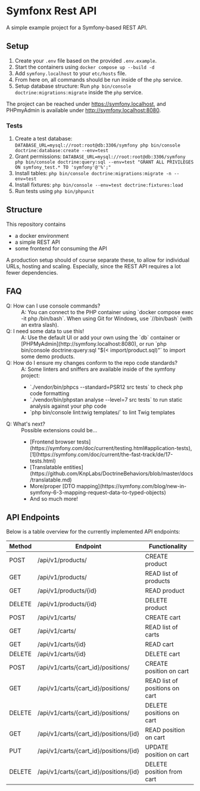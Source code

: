 # Symfonx Rest API

A simple example project for a Symfony-based REST API.

## Setup

1. Create your `.env` file based on the provided `.env.example`.
2. Start the containers using `docker compose up --build -d`
3. Add `symfony.localhost` to your `etc/hosts` file.
4. From here on, all commands should be run inside of the `php` service.
4. Setup database structure: Run `php bin/console doctrine:migrations:migrate` inside the `php` service.

The project can be reached under https://symfony.localhost, and PHPmyAdmin is available under http://symfony.localhost:8080.

### Tests

1. Create a test database:
  `DATABASE_URL=mysql://root:root@db:3306/symfony php bin/console doctrine:database:create --env=test`
2. Grant permissions:
  `DATABASE_URL=mysql://root:root@db:3306/symfony php bin/console doctrine:query:sql --env=test "GRANT ALL PRIVILEGES ON symfony_test.* TO 'symfony'@'%';"`
2. Install tables:
  `php bin/console doctrine:migrations:migrate -n --env=test`
3. Install fixtures:
  `php bin/console --env=test doctrine:fixtures:load`
4. Run tests using `php bin/phpunit`

## Structure

This repository contains
- a docker environment
- a simple REST API
- some frontend for consuming the API

A production setup should of course separate these, to allow for individual URLs, hosting and scaling. Especially, since the REST API requires a lot fewer dependencies.

## FAQ

<dl>
<dt>Q: How can I use console commands?</dt>
<dd>A: You can connect to the PHP container using `docker compose exec -it php /bin/bash`. When using Git for Windows, use `//bin/bash` (with an extra slash).</dd>

<dt>Q: I need some data to use this!</dt>
<dd>A: Use the default UI or add your own using the `db` container or [PHPMyAdmin](http://symfony.localhost:8080), or run `php bin/console doctrine:query:sql "$(< import/product.sql)"` to import some demo products.</dd>

<dt>Q: How do I ensure my changes conform to the repo code standards?</dt>
<dd>A: Some linters and sniffers are available inside of the symfony project:
    <ul>
        <li>`./vendor/bin/phpcs --standard=PSR12 src tests` to check php code formatting</li>
        <li>`./vendor/bin/phpstan analyse --level=7 src tests` to run static analysis against your php code</li>
        <li>`php bin/console lint:twig templates/` to lint Twig templates</li>
    </ul>
</dd>

<dt>Q: What's next?</dt>
<dd>Possible extensions could be...
    <ul>
        <li>[Frontend browser tests](https://symfony.com/doc/current/testing.html#application-tests), [1](https://symfony.com/doc/current/the-fast-track/de/17-tests.html)</li>
        <li>[Translatable entities](https://github.com/KnpLabs/DoctrineBehaviors/blob/master/docs/translatable.md)</li>
        <li>More/proper [DTO mapping](https://symfony.com/blog/new-in-symfony-6-3-mapping-request-data-to-typed-objects)</li>
        <li>And so much more!</li>
    </ul>
</dd>
</dl>

## API Endpoints

Below is a table overview for the currently implemented API endpoints:

| Method     | Endpoint                               | Functionality                  |
|------------|----------------------------------------|--------------------------------|
| POST       | /api/v1/products/                      | CREATE product                 |
| GET        | /api/v1/products/                      | READ list of products          |
| GET        | /api/v1/products/{id}                  | READ product                   |
| DELETE     | /api/v1/products/{id}                  | DELETE product                 |
| POST       | /api/v1/carts/                         | CREATE cart                    |
| GET        | /api/v1/carts/                         | READ list of carts             |
| GET        | /api/v1/carts/{id}                     | READ cart                      |
| DELETE     | /api/v1/carts/{id}                     | DELETE cart                    |
| POST       | /api/v1/carts/{cart_id}/positions/     | CREATE position on cart        |
| GET        | /api/v1/carts/{cart_id}/positions/     | READ list of positions on cart |
| DELETE     | /api/v1/carts/{cart_id}/positions/     | DELETE positions on cart       |
| GET        | /api/v1/carts/{cart_id}/positions/{id} | READ position on cart          |
| PUT        | /api/v1/carts/{cart_id}/positions/{id} | UPDATE position on cart        |
| DELETE     | /api/v1/carts/{cart_id}/positions/{id} | DELETE position from cart      |
